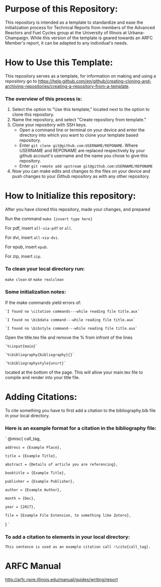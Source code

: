 # Purpose of this Repository:
This repository is intended as a template to standardize and ease the initialization process for Technical Reports from members of the Advanced Reactors and Fuel Cycles group at the University of Illinois at Urbana-Champaign. While this version of the template is geared towards an ARFC Member's report, it can be adapted to any individual's needs.

# How to Use this Template:

This repository serves as a template, for information on making and using a repository go to https://help.github.com/en/github/creating-cloning-and-archiving-repositories/creating-a-repository-from-a-template.

### The overview of this process is:

1. Select the option to "Use this template," located next to the option to clone this repository.
2. Name the repository, and select "Create repository from template."
3. Clone your repository with SSH keys.
	* Open a command line or terminal on your device and enter the directory into which you want to clone your template based repository. 
	* Enter `git clone git@github.com:USERNAME/REPONAME`. Where USERNAME and REPONAME are replaced respectively by your github account's username and the name you chose to give this repository.
	* Enter `git remote add upstream git@github.com:USERNAME/REPONAME`
4. Now you can make edits and changes to the files on your device and push changes to your Github repository as with any other repository.

# How to Initialize this repository:
After you have cloned this repository, made your changes, and prepared 

Run the command
`make {insert type here}`

For pdf, insert `all-via-pdf` or `all`.

For dvi, insert `all-via-dvi`.

For epub, insert `epub`.

For zip, insert `zip`.

### To clean your local directory run:

`make clean` or `make realclean`

### Some initialization notes:
If the make commands yield errors of:

	`I found no \citation commands---while reading file title.aux`
	
	`I found no \bibdata command---while reading file title.aux`
	
	`I found no \bibstyle command---while reading file title.aux`

Open the title.tex file and remove the % from infront of the lines

	`%\input{main}`
	
	`%\bibliography{bibliography}{}`
	
	`%\bibliographystyle{unsrt}`
	
located at the bottom of the page. This will allow your main.tex file to compile and render into your title file. 



# Adding Citations:
To cite something you have to first add a citation to the bibliography.bib file in your local directory.

### Here is an example format for a citation in the bibliography file:
`
@misc{ call_tag,

	address = {Example Place},

	title = {Example Title},
	
	abstract = {Details of article you are referencing},
	
	booktitle = {Example Title},
	
	publisher = {Example Publisher},
	
	author = {Example Author},
	
	month = {Dec},
	
	year = {2017},
	
	file = {Example File Extension, to something like Zotero},

}
`

### To add a citation to elements in your local directory:

`This sentence is used as an example citation call ~\cite{call_tag}.`


# ARFC Manual

http://arfc.npre.illinois.edu/manual/guides/writing/report

